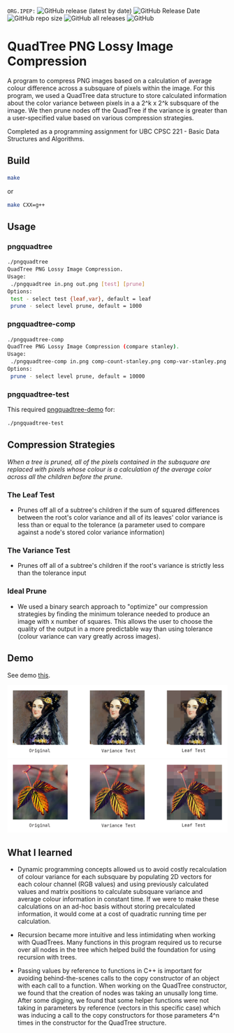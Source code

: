 `ORG.IPEP:`
![GitHub release (latest by date)](https://img.shields.io/github/v/release/ImageProcessing-ElectronicPublications/pngquadtree)
![GitHub Release Date](https://img.shields.io/github/release-date/ImageProcessing-ElectronicPublications/pngquadtree)
![GitHub repo size](https://img.shields.io/github/repo-size/ImageProcessing-ElectronicPublications/pngquadtree)
![GitHub all releases](https://img.shields.io/github/downloads/ImageProcessing-ElectronicPublications/pngquadtree/total)
![GitHub](https://img.shields.io/github/license/ImageProcessing-ElectronicPublications/pngquadtree)  

# QuadTree PNG Lossy Image Compression

A program to compress PNG images based on a calculation of average colour difference across a subsquare of pixels within the image. For this program, we used a QuadTree data structure to store calculated information about the color variance between pixels in a a 2^k x 2^k subsquare of the image. We then prune nodes off the QuadTree if the variance is greater than a user-specified value based on various compression strategies. 

Completed as a programming assignment for UBC CPSC 221 - Basic Data Structures and Algorithms. 

## Build
```sh
make
```
or
```sh
make CXX=g++
```

## Usage

### pngquadtree
```sh
./pngquadtree
QuadTree PNG Lossy Image Compression.
Usage:
 ./pngquadtree in.png out.png [test] [prune]
Options:
 test - select test {leaf,var}, default = leaf
 prune - select level prune, default = 1000
```

### pngquadtree-comp
```sh
./pngquadtree-comp
QuadTree PNG Lossy Image Compression (compare stanley).
Usage:
 ./pngquadtree-comp in.png comp-count-stanley.png comp-var-stanley.png [prune]
Options:
 prune - select level prune, default = 10000
```

### pngquadtree-test
This required [pngquadtree-demo](https://github.com/ImageProcessing-ElectronicPublications/pngquadtree-demo) for:
```sh
./pngquadtree-test
```

## Compression Strategies
*When a tree is pruned, all of the pixels contained in the subsquare are replaced with pixels whose colour is a calculation of the average color across all the children before the prune.* 

### The Leaf Test
- Prunes off all of a subtree's children if the sum of squared differences between the root's color variance and all of its leaves' color variance is less than or equal to the tolerance (a parameter used to compare against a node's stored color variance information)

### The Variance Test
- Prunes off all of a subtree's children if the root's variance is strictly less than the tolerance input

### Ideal Prune
- We used a binary search approach to "optimize" our compression strategies by finding the minimum tolerance needed to produce an image with x number of squares. This allows the user to choose the quality of the output in a more predictable way than using tolerance (colour variance can vary greatly across images). 

## Demo
See demo [this](https://github.com/ImageProcessing-ElectronicPublications/pngquadtree-demo).

![](https://github.com/ImageProcessing-ElectronicPublications/pngquadtree-demo/blob/main/images/out/Ada.png?raw=true)
![](https://github.com/ImageProcessing-ElectronicPublications/pngquadtree-demo/blob/main/images/out/leaf.png?raw=true)

## What I learned
- Dynamic programming concepts allowed us to avoid costly recalculation of colour variance for each subsquare by populating 2D vectors for each colour channel (RGB values) and using previously calculated values and matrix positions to calculate subsquare variance and average colour information in constant time. If we were to make these calculations on an ad-hoc basis without storing precalculated information, it would come at a cost of quadratic running time per calculation. 

- Recursion became more intuitive and less intimidating when working with QuadTrees. Many functions in this program required us to recurse over all nodes in the tree which helped build the foundation for using recursion with trees. 

- Passing values by reference to functions in C++ is important for avoiding behind-the-scenes calls to the copy constructor of an object with each call to a function. When working on the QuadTree constructor, we found that the creation of nodes was taking an unusally long time. After some digging, we found that some helper functions were not taking in parameters by reference (vectors in this specific case) which was inducing a call to the copy constructors for those parameters 4^n times in the constructor for the QuadTree structure. 
